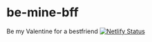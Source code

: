 # be-mine-bff
Be my Valentine for a bestfriend
[![Netlify Status](https://api.netlify.com/api/v1/badges/148c7e4e-312c-4803-bb60-d351da4fb636/deploy-status)](https://app.netlify.com/sites/be-my-bff/deploys)
